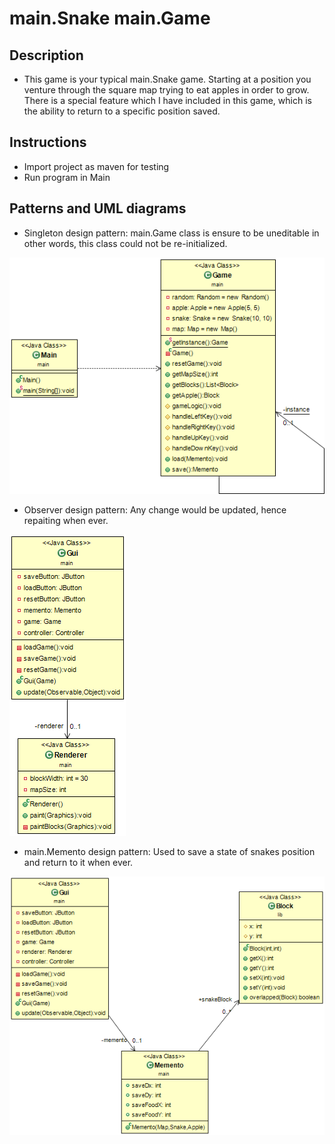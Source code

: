 # main.Snake main.Game

## Description

- This game is your typical main.Snake game. Starting at a position you venture through the square map trying to eat apples in order to grow. There is a special feature which I have included in this game, which is the ability to return to a specific position saved.

## Instructions

- Import project as maven for testing
- Run program in Main

## Patterns and UML diagrams

- Singleton design pattern: main.Game class is ensure to be uneditable in other words, this class could not be re-initialized.

![Singleton UML](https://github.com/poom201211/SSD-Lab-Project/blob/master/UML%20image/singleton.png)

- Observer design pattern: Any change would be updated, hence repaiting when ever.

![Observer UML](https://github.com/poom201211/SSD-Lab-Project/blob/master/UML%20image/observable.png)

- main.Memento design pattern: Used to save a state of snakes position and return to it when ever.

![main.Memento UML](https://github.com/poom201211/SSD-Lab-Project/blob/master/UML%20image/mememto.png)



